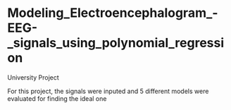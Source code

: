 # Modeling_Electroencephalogram_-EEG-_signals_using_polynomial_regression
University Project

For this project, the signals were inputed and 5 different models were evaluated for finding the ideal one
